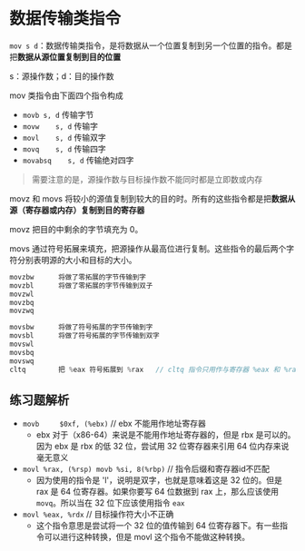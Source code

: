 # 数据传输类指令

`mov s d`：数据传输类指令，是将数据从一个位置复制到另一个位置的指令。都是把**数据从源位置复制到目的位置**

s：源操作数；d：目的操作数

mov 类指令由下面四个指令构成

- `movb	s, d`	传输字节
- `movw    s, d`	传输字
- `movl    s, d`    传输双字
- `movq    s, d`    传输四字
- `movabsq    s, d`    传输绝对四字

> 需要注意的是，源操作数与目标操作数不能同时都是立即数或内存

movz 和 movs 将较小的源值复制到较大的目的时。所有的这些指令都是把**数据从源（寄存器或内存）复制到目的寄存器**

movz 把目的中剩余的字节填充为 0。

movs 通过符号拓展来填充，把源操作从最高位进行复制。这些指令的最后两个字符分别表明源的大小和目标的大小。

```c++
movzbw		将做了零拓展的字节传输到字
movzbl		将做了零拓展的字节传输到双子
movzwl
movzbq
movzwq

movsbw		将做了符号拓展的字节传输到字
movsbl		将做了符号拓展的字节传输到双字
movswl
movsbq
movswq
cltq		把 %eax 符号拓展到 %rax	// cltq 指令只用作与寄存器 %eax 和 %rax
```

## 练习题解析

- `movb		$0xf, (%ebx)`     // ebx 不能用作地址寄存器
  - ebx 对于（x86-64）来说是不能用作地址寄存器的，但是 rbx 是可以的。因为 ebx 是 rbx 的低 32 位，尝试用 32 位寄存器来引用 64 位内存来说毫无意义
- `movl %rax, (%rsp) movb %si, 8(%rbp)` // 指令后缀和寄存器id不匹配
  - 因为使用的指令是 'l'，说明是双字，也就是意味着这是 32 位的。但是 rax 是 64 位寄存器。如果你要写 64 位数据到 rax 上，那么应该使用 `movq`。所以当在 32 位下应该使用指令 `eax`
- `movl %eax, %rdx`     // 目标操作符大小不正确
  - 这个指令意思是尝试将一个 32 位的值传输到 64 位寄存器下。有一些指令可以进行这种转换，但是 movl 这个指令不能做这种转换。